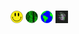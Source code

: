 <!--
**wllclngn/wllclngn** is a ✨ _special_ ✨ repository because its `README.md` appears on your GitHub profile.
-->

### <img src='https://raw.githubusercontent.com/wllclngn/wllclngn/main/acid-house-smiley-SMALL.png' width="20" height="20" /> <img src='https://raw.githubusercontent.com/wllclngn/wllclngn/main/matrix-token-2.png' width="20" height="20" /> <img src='https://raw.githubusercontent.com/wllclngn/wllclngn/main/Earth.gif' width="20" height="20" /> <img src='https://raw.githubusercontent.com/wllclngn/wllclngn/main/c884e1270587e6aec31dabf7f8c98b85.gif' width="20" height="20" />



<!--
<br /><br /><font size = "7">Computer Science graduate</font>
-->
